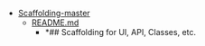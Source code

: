 - <a href = "F:\Node_projects\Node_Way\Education\TSH_video\Timur_Video_Node.js\part_29\Scaffolding-master\cat.Scaffolding-master\dir.Scaffolding-master.md">Scaffolding-master</a>
    - <a href = "F:\Node_projects\Node_Way\Education\TSH_video\Timur_Video_Node.js\part_29\Scaffolding-master\README.md">README.md</a>
        - *## Scaffolding for UI, API, Classes, etc.
